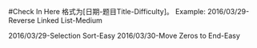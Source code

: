 #Check In Here
格式为[日期-题目Title-Difficulty]。
Example: 2016/03/29-Reverse Linked List-Medium

2016/03/29-Selection Sort-Easy
2016/03/30-Move Zeros to End-Easy

